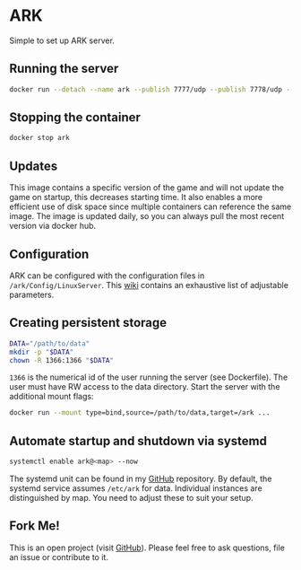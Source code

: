 # ARK
Simple to set up ARK server.

## Running the server
```bash
docker run --detach --name ark --publish 7777/udp --publish 7778/udp --publish 27015/udp hetsh/ark
```

## Stopping the container
```bash
docker stop ark
```

## Updates
This image contains a specific version of the game and will not update the game on startup, this decreases starting time. It also enables a more efficient use of disk space since multiple containers can reference the same image. The image is updated daily, so you can always pull the most recent version via docker hub.

## Configuration
ARK can be configured with the configuration files in `/ark/Config/LinuxServer`. This [wiki](https://ark.gamepedia.com/Server_Configuration) contains an exhaustive list of adjustable parameters.

## Creating persistent storage
```bash
DATA="/path/to/data"
mkdir -p "$DATA"
chown -R 1366:1366 "$DATA"
```
`1366` is the numerical id of the user running the server (see Dockerfile).
The user must have RW access to the data directory.
Start the server with the additional mount flags:
```bash
docker run --mount type=bind,source=/path/to/data,target=/ark ...
```

## Automate startup and shutdown via systemd
```bash
systemctl enable ark@<map> --now
```
The systemd unit can be found in my [GitHub](https://github.com/Hetsh/docker-ark) repository.
By default, the systemd service assumes `/etc/ark` for data.
Individual instances are distinguished by map.
You need to adjust these to suit your setup.

## Fork Me!
This is an open project (visit [GitHub](https://github.com/Hetsh/docker-ark)). Please feel free to ask questions, file an issue or contribute to it.